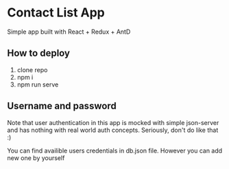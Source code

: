 # Contact List App

Simple app built with React + Redux + AntD

## How to deploy

1. clone repo
2. npm i
3. npm run serve

## Username and password

Note that user authentication in this app is mocked with simple json-server and has nothing with real world auth concepts. Seriously, don't do like that :)

You can find availible users credentials in db.json file. However you can add new one by yourself
